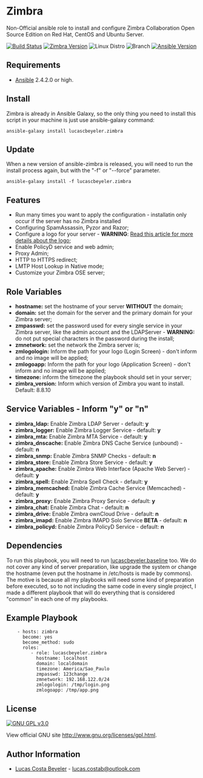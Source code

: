 Zimbra
=========

Non-Official ansible role to install and configure Zimbra Collaboration Open Source Edition on Red Hat, CentOS and Ubuntu Server.

[![Build Status](https://travis-ci.org/lucascbeyeler/zimbra.svg?branch=master)](https://travis-ci.org/lucascbeyeler/zimbra)
[![Zimbra Version](https://img.shields.io/badge/Zimbra-8.8.10-blue.svg)](https://www.zimbra.com/downloads/zimbra-collaboration-open-source/)
![Linux Distro](https://img.shields.io/badge/platform-CentOS%20%7C%20Red%20Hat%20%7C%20Ubuntu-blue.svg)
![Branch](https://img.shields.io/badge/Branch-Master-green.svg)
[![Ansible Version](https://img.shields.io/badge/Ansible-2.4.2.0-green.svg)](https://www.ansible.com/)

Requirements
------------

* [Ansible](https://github.com/ansible/ansible) 2.4.2.0 or high.

Install
--------------
Zimbra is already in Ansible Galaxy, so the only thing you need to install this script in your machine is just use ansible-galaxy command:

```
ansible-galaxy install lucascbeyeler.zimbra
```

Update
--------------
When a new version of ansible-zimbra is released, you will need to run the install process again, but with the "-f" or "--force" parameter.

```
ansible-galaxy install -f lucascbeyeler.zimbra
```

Features
--------------

* Run many times you want to apply the configuration - installatin only occur if the server has no Zimbra installed
* Configuring SpamAssassin, Pyzor and Razor;
* Configure a logo for your server - **WARNING**: [Read this article for more details about the logo](https://blog.zimbra.com/2015/09/change-login-app-logo-open-source-network-edition/);
* Enable PolicyD service and web admin;
* Proxy Admin;
* HTTP to HTTPS redirect;
* LMTP Host Lookup in Native mode;
* Customize your Zimbra OSE server;


Role Variables
--------------

* **hostname:** set the hostname of your server **WITHOUT** the domain;
* **domain:** set the domain for the server and the primary domain for your Zimbra server;
* **zmpasswd:** set the password used for every single service in your Zimbra server, like the admin account and the LDAPServer - **WARNING:** do not put special characters in the password during the install;
* **zmnetwork:** set the network the Zimbra server is;
* **zmlogologin:** Inform the path for your logo (Login Screen) - don't inform and no image will be applied;
* **zmlogoapp:** Inform the path for your logo (Application Screen) - don't inform and no image will be applied;
* **timezone:** inform the timezone the playbook should set in your server;
* **zimbra_version:** Inform which version of Zimbra you want to install. Default: 8.8.10

Service Variables - Inform "y" or "n"
--------------

* **zimbra_ldap:** Enable Zimbra LDAP Server - default: **y**
* **zimbra_logger:** Enable Zimbra Logger Service - default: **y**
* **zimbra_mta:**  Enable Zimbra MTA Service - default: **y**
* **zimbra_dnscache:** Enable Zimbra DNS Cache Service (unbound) - default: **n**
* **zimbra_snmp:**  Enable Zimbra SNMP Checks - default: **n**
* **zimbra_store:**  Enable Zimbra Store Service - default: **y**
* **zimbra_apache:**  Enable Zimbra Web Interface (Apache Web Server) - default: **y**
* **zimbra_spell:**  Enable Zimbra Spell Check - default: **y**
* **zimbra_memcached:**  Enable Zimbra Cache Service (Memcached) - default: **y**
* **zimbra_proxy:**  Enable Zimbra Proxy Service - default: **y**
* **zimbra_chat:**  Enable Zimbra Chat - default: **n**
* **zimbra_drive:**  Enable Zimbra ownCloud Drive - default: **n**
* **zimbra_imapd:** Enable Zimbra IMAPD Solo Service **BETA**  - default: **n**
* **zimbra_policyd:**  Enable Zimbra PolicyD Service - default: **n**

Dependencies
------------

To run this playbook, you will need to run [lucascbeyeler.baseline](https://github.com/lucascbeyeler/baseline) too. We do not cover any kind of server preparation, like upgrade the system or change the hostname (even put the hostname in /etc/hosts is made by commons). The motive is because all my playbooks will need some kind of preparation before executed, so to not including the same code in every single project, I made a different playbook that will do everything that is considered "common" in each one of my playbooks.

Example Playbook
----------------
```
    - hosts: zimbra
      become: yes
      become_method: sudo
      roles:
         - role: lucascbeyeler.zimbra
           hostname: localhost
           domain: localdomain
           timezone: America/Sao_Paulo
           zmpasswd: 123change
           zmnetwork: 192.168.122.0/24
           zmlogologin: /tmp/login.png
           zmlogoapp: /tmp/app.png
```

License
-------

[![GNU GPL v3.0](http://www.gnu.org/graphics/gplv3-127x51.png)](http://www.gnu.org/licenses/gpl.html)

View official GNU site <http://www.gnu.org/licenses/gpl.html>.

Author Information
------------------

* [Lucas Costa Beyeler](https://github.com/lucascbeyeler) - lucas.costab@outlook.com
